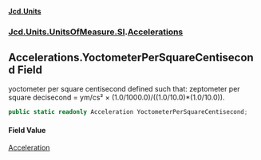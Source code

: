 #### [Jcd.Units](index.md 'index')

### [Jcd.Units.UnitsOfMeasure.SI](Jcd.Units.UnitsOfMeasure.SI.md 'Jcd.Units.UnitsOfMeasure.SI').[Accelerations](Accelerations.md 'Jcd.Units.UnitsOfMeasure.SI.Accelerations')

## Accelerations.YoctometerPerSquareCentisecond Field

yoctometer per square centisecond defined such that: zeptometer per square decisecond = ym/cs² ×
(1.0/1000.0)/((1.0/10.0)*(1.0/10.0)).

```csharp
public static readonly Acceleration YoctometerPerSquareCentisecond;
```

#### Field Value

[Acceleration](Acceleration.md 'Jcd.Units.UnitTypes.Acceleration')